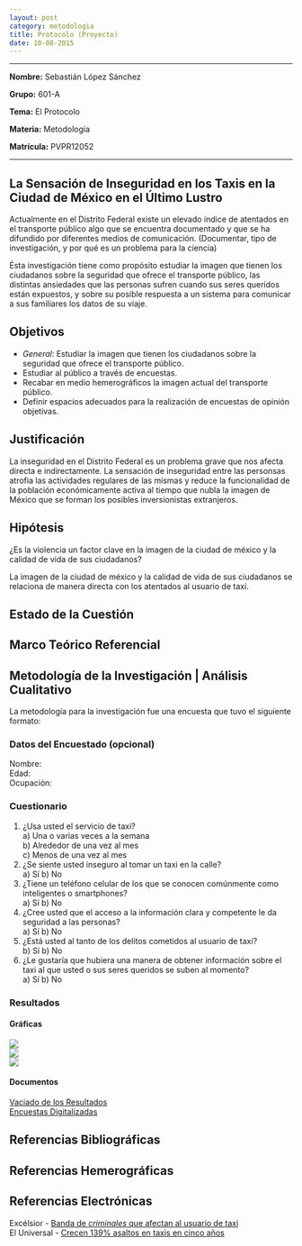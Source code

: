 ```yaml
---
layout: post
category: metodologia
title: Protocolo (Proyecto)
date: 10-08-2015
---
```



<hr>

**Nombre:** Sebastián López Sánchez

**Grupo:** 601-A

**Tema:** El Protocolo

**Materia:** Metodología

**Matrícula:** PVPR12052

<hr>


## La Sensación de Inseguridad en los Taxis en la Ciudad de México en el Último Lustro

Actualmente en el Distrito Federal existe un elevado índice de atentados en el transporte público algo que se encuentra documentado y que se ha difundido por diferentes medios de comunicación. (Documentar, tipo de investigación, y por qué es un problema para la ciencia)

Ésta investigación tiene como propósito estudiar la imagen que tienen los ciudadanos sobre la seguridad que ofrece el transporte público, las distintas ansiedades que las personas sufren cuando sus seres queridos están expuestos, y sobre su posible respuesta a un sistema para comunicar a sus familiares los datos de su viaje.

## Objetivos

+ *General*: Estudiar la imagen que tienen los ciudadanos sobre la seguridad que ofrece el transporte público.
+ Estudiar al público a través de encuestas.
+ Recabar en medio hemerográficos la imagen actual del transporte público.
+ Definir espacios adecuados para la realización de encuestas de opinión objetivas.

## Justificación

La inseguridad en el Distrito Federal es un problema grave que nos afecta directa e indirectamente. La sensación de inseguridad entre las personsas atrofia las actividades regulares de las mismas y reduce la funcionalidad de la población económicamente activa al tiempo que nubla la imagen de México que se forman los posibles inversionistas extranjeros.

## Hipótesis

¿Es la violencia un factor clave en la imagen de la ciudad de méxico y la calidad de vida de sus ciudadanos?

La imagen de la ciudad de méxico y la calidad de vida de sus ciudadanos se relaciona de manera directa con los atentados al usuario de taxi.

## Estado de la Cuestión

## Marco Teórico Referencial

## Metodología de la Investigación | Análisis Cualitativo

La metodología para la investigación fue una encuesta que tuvo el siguiente formato:

### Datos del Encuestado (opcional)

Nombre: <br>
Edad: <br>
Ocupación: <br>

### Cuestionario

1. ¿Usa usted el servicio de taxi? <br>
  a) Una o varias veces a la semana <br>
  b) Alrededor de una vez al mes <br>
  c) Menos de una vez al mes <br>
2. ¿Se siente usted inseguro al tomar un taxi en la calle? <br> a) Sí	b) No
3. ¿Tiene un teléfono celular de los que se conocen comúnmente como inteligentes o smartphones? <br> a) Sí	b) No
4. ¿Cree usted que el acceso a la información clara y competente le da seguridad a las personas? <br> a) Sí	b) No
5. ¿Está usted al tanto de los delitos cometidos al usuario de taxi? <br> b) Sí	b) No
6. ¿Le gustaría que hubiera una manera de obtener información sobre el taxi al que usted o sus seres queridos se suben al momento? <br> a) Sí 	b) No

### Resultados

#### Gráficas

![](/colegio_anahuac/assets/img/metodologia-encuestas-taxiqr-resultados-1.jpg) <br>
![](/colegio_anahuac/assets/img/metodologia-encuestas-taxiqr-resultados-2.jpg) <br>
![](/colegio_anahuac/assets/img/metodologia-encuestas-taxiqr-resultados-3.jpg)

#### Documentos

[Vaciado de los Resultados](/colegio_anahuac/assets/pdf/metodologia-encuestas-taxiqr-resultados.pdf) <br>
[Encuestas Digitalizadas](/colegio_anahuac/assets/pdf/metodologia-encuestas-taxiqr.pdf)

## Referencias Bibliográficas

## Referencias Hemerográficas

## Referencias Electrónicas

Excélsior - [Banda de *criminales* que afectan al usuario de taxi](http://www.excelsior.com.mx/node/710526) <br>
El Universal - [Crecen 139% asaltos en taxis en cinco años](http://www.eluniversal.com.mx/ciudad/105375.html)